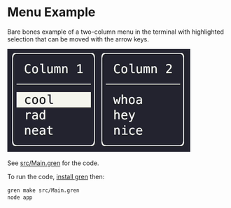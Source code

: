 # Menu Example

Bare bones example of a two-column menu in the terminal with highlighted selection that can be moved with the arrow keys.

![menu example](https://github.com/blaix/gren-tui/raw/main/media/menu-example.gif)

See [src/Main.gren](https://github.com/blaix/gren-tui/blob/main/examples/v3/menu/src/Main.gren) for the code.

To run the code, [install gren](https://gren-lang.org/install) then:

```
gren make src/Main.gren
node app
```
